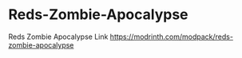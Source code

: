 # Reds-Zombie-Apocalypse
Reds Zombie Apocalypse
Link https://modrinth.com/modpack/reds-zombie-apocalypse
